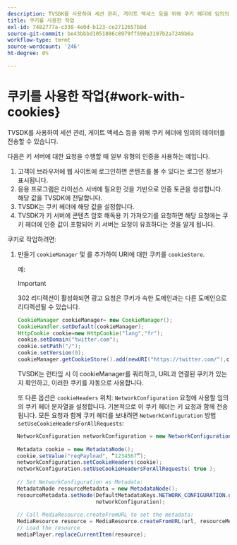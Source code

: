 ```yaml
---
description: TVSDK를 사용하여 세션 관리, 게이트 액세스 등을 위해 쿠키 헤더에 임의의 데이터를 전송할 수 있습니다.
title: 쿠키를 사용한 작업
exl-id: 7482777a-c338-4e0d-b123-ce2712657b8d
source-git-commit: be43bbbd1051886c8979ff590a3197b2a7249b6a
workflow-type: tm+mt
source-wordcount: '246'
ht-degree: 0%

---
```


# 쿠키를 사용한 작업{#work-with-cookies}

TVSDK를 사용하여 세션 관리, 게이트 액세스 등을 위해 쿠키 헤더에 임의의 데이터를 전송할 수 있습니다.

다음은 키 서버에 대한 요청을 수행할 때 일부 유형의 인증을 사용하는 예입니다.

1. 고객이 브라우저에 웹 사이트에 로그인하면 콘텐츠를 볼 수 있다는 로그인 정보가 표시됩니다.
1. 응용 프로그램은 라이선스 서버에 필요한 것을 기반으로 인증 토큰을 생성합니다. 해당 값을 TVSDK에 전달합니다.
1. TVSDK는 쿠키 헤더에 해당 값을 설정합니다.
1. TVSDK가 키 서버에 콘텐츠 암호 해독용 키 가져오기를 요청하면 해당 요청에는 쿠키 헤더에 인증 값이 포함되어 키 서버는 요청이 유효하다는 것을 알게 됩니다.

쿠키로 작업하려면:

1. 만들기 `cookieManager` 및 를 추가하여 URI에 대한 쿠키를 `cookieStore`.

   예:

   >[!IMPORTANT]
   >
   >302 리디렉션이 활성화되면 광고 요청은 쿠키가 속한 도메인과는 다른 도메인으로 리디렉션될 수 있습니다.

   ```java
   CookieManager cookieManager= new CookieManager(); 
   CookieHandler.setDefault(cookieManager);  
   HttpCookie cookie=new HttpCookie("lang","fr"); 
   cookie.setDomain("twitter.com");  
   cookie.setPath("/"); 
   cookie.setVersion(0); 
   cookieManager.getCookieStore().add(newURI("https://twitter.com/"),cookie);
   ```

   TVSDK는 런타임 시 이 cookieManager를 쿼리하고, URL과 연결된 쿠키가 있는지 확인하고, 이러한 쿠키를 자동으로 사용합니다.

   또 다른 옵션은 `cookieHeaders` 위치: `NetworkConfiguration` 요청에 사용할 임의의 쿠키 헤더 문자열을 설정합니다. 기본적으로 이 쿠키 헤더는 키 요청과 함께 전송됩니다. 모든 요청과 함께 쿠키 헤더를 보내려면 `NetworkConfiguration` 방법 `setUseCookieHeadersForAllRequests`:

```java
   NetworkConfiguration networkConfiguration = new NetworkConfiguration(); 
    
   Metadata cookie = new MetadataNode(); 
   cookie.setValue("reqPayload", “1234567”); 
   networkConfiguration.setCookieHeaders(cookie); 
   networkConfiguration.setUseCookieHeadersForAllRequests( true ); 
    
   // Set NetworkConfiguration as Metadata:                                                                   
   MetadataNode resourceMetadata = new MetadataNode(); 
   resourceMetadata.setNode(DefaultMetadataKeys.NETWORK_CONFIGURATION.getValue(),  
                            networkConfiguration); 
    
   // Call MediaResource.createFromURL to set the metadata: 
   MediaResource resource = MediaResource.createFromURL(url, resourceMetadata); 
   // Load the resource 
   mediaPlayer.replaceCurrentItem(resource);
```
